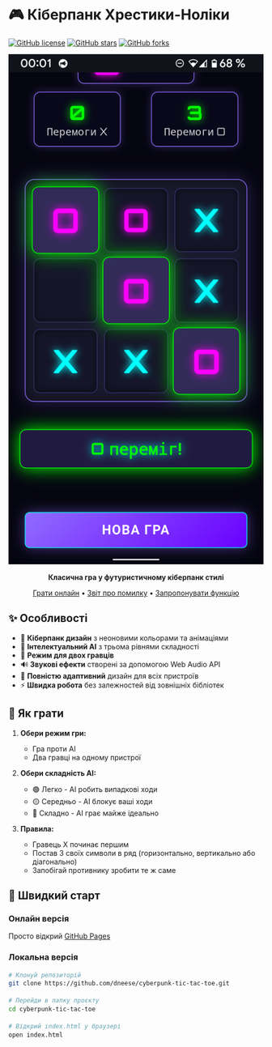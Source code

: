 # 🎮 Кіберпанк Хрестики-Ноліки

[![GitHub license](https://img.shields.io/badge/license-MIT-blue.svg)](https://github.com/dneese/cyberpunk-tic-tac-toe/blob/main/LICENSE)
[![GitHub stars](https://img.shields.io/github/stars/dneese/cyberpunk-tic-tac-toe.svg)](https://github.com/dneese/cyberpunk-tic-tac-toe/stargazers)
[![GitHub forks](https://img.shields.io/github/forks/dneese/cyberpunk-tic-tac-toe.svg)](https://github.com/dneese/cyberpunk-tic-tac-toe/network)

<div align="center">

![Game Screenshot](assets/images/Screenshot.png)

**Класична гра у футуристичному кіберпанк стилі**

[Грати онлайн](https://dneese.github.io/cyberpunk-tic-tac-toe) • [Звіт про помилку](https://github.com/dneese/cyberpunk-tic-tac-toe/issues) • [Запропонувати функцію](https://github.com/dneese/cyberpunk-tic-tac-toe/issues)

</div>

## ✨ Особливості

- 🎨 **Кіберпанк дизайн** з неоновими кольорами та анімаціями
- 🧠 **Інтелектуальний AI** з трьома рівнями складності
- 👥 **Режим для двох гравців**
- 🔊 **Звукові ефекти** створені за допомогою Web Audio API
- 📱 **Повністю адаптивний** дизайн для всіх пристроїв
- ⚡ **Швидка робота** без залежностей від зовнішніх бібліотек

## 🎯 Як грати

1. **Обери режим гри:**
   - Гра проти AI
   - Два гравці на одному пристрої

2. **Обери складність AI:**
   - 🟢 Легко - AI робить випадкові ходи
   - 🟡 Середньо - AI блокує ваші ходи
   - 🔴 Складно - AI грає майже ідеально

3. **Правила:**
   - Гравець X починає першим
   - Постав 3 своїх символи в ряд (горизонтально, вертикально або діагонально)
   - Запобігай противнику зробити те ж саме

## 🚀 Швидкий старт

### Онлайн версія
Просто відкрий [GitHub Pages](https://dneese.github.io/cyberpunk-tic-tac-toe)

### Локальна версія
```bash
# Клонуй репозиторій
git clone https://github.com/dneese/cyberpunk-tic-tac-toe.git

# Перейди в папку проєкту
cd cyberpunk-tic-tac-toe

# Відкрий index.html у браузері
open index.html
